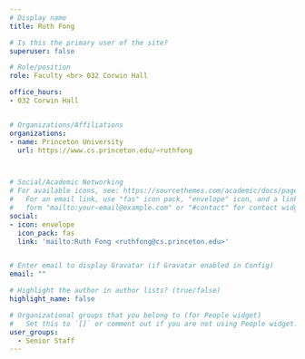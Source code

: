 ```yaml
---
# Display name
title: Ruth Fong

# Is this the primary user of the site?
superuser: false

# Role/position
role: Faculty <br> 032 Corwin Hall

office_hours:
- 032 Corwin Hall


# Organizations/Affiliations
organizations:
- name: Princeton University
  url: https://www.cs.princeton.edu/~ruthfong



# Social/Academic Networking
# For available icons, see: https://sourcethemes.com/academic/docs/page-builder/#icons
#   For an email link, use "fas" icon pack, "envelope" icon, and a link in the
#   form "mailto:your-email@example.com" or "#contact" for contact widget.
social:
- icon: envelope
  icon_pack: fas
  link: 'mailto:Ruth Fong <ruthfong@cs.princeton.edu>'


# Enter email to display Gravatar (if Gravatar enabled in Config)
email: ""

# Highlight the author in author lists? (true/false)
highlight_name: false

# Organizational groups that you belong to (for People widget)
#   Set this to `[]` or comment out if you are not using People widget.
user_groups:
  - Senior Staff
---
```

